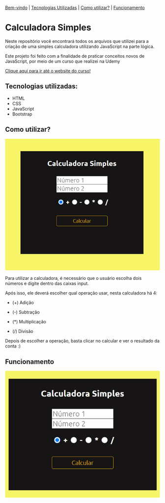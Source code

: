 [Bem-vindo](#calculadora-simples) | [Tecnologias Utilizadas](#tecnologias-utilizadas) | [Como utilizar?](#como-utilizar) | [Funcionamento](#funcionamento) 

# Calculadora Simples

Neste repositório você encontrará todos os arquivos que utilizei para a criação de uma simples calculadora utilizando JavaScript na parte lógica.

Este projeto foi feito com a finalidade de praticar conceitos novos de JavaScript, por meio de um curso que realizei na Udemy

[Clique aqui para ir até o website do curso!](https://www.udemy.com/share/104MYs3@eCwZcBLWt94j8W-LMlZypuE08xoF-Sd3qnmDUo0gYYxdWeci9aBjhUzLAWCD_FoWpg==/)

## Tecnologias utilizadas:

* HTML
* CSS
* JavaScript
* Bootstrap 

## Como utilizar?

![](/style/project_picture.png) 

Para utilizar a calculadora, é necessário que o usuário escolha dois números e digite dentro das caixas input. 

Após isso, ele deverá escolher qual operação usar, nesta calculadora há 4:

* <p> (+) Adição </p> 
* <p> (-) Subtração </p> 
* <p> (*) Multiplicação </p> 
* <p> (/) Divisão </p>

Depois de escolher a operação, basta clicar no calcular e ver o resultado da conta :)

## Funcionamento

![](/style/new_calculator_operating.gif) 



